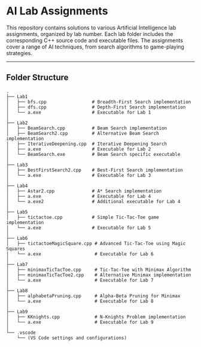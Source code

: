 # AI Lab Assignments

This repository contains solutions to various Artificial Intelligence lab assignments, organized by lab number. Each lab folder includes the corresponding C++ source code and executable files. The assignments cover a range of AI techniques, from search algorithms to game-playing strategies.

---

## Folder Structure

```plaintext
.
├── Lab1
│   ├── bfs.cpp                 # Breadth-First Search implementation
│   ├── dfs.cpp                 # Depth-First Search implementation
│   └── a.exe                   # Executable for Lab 1
│
├── Lab2
│   ├── BeamSearch.cpp          # Beam Search implementation
│   ├── BeamSearch2.cpp         # Alternative Beam Search implementation
│   ├── IterativeDeepening.cpp  # Iterative Deepening Search
│   ├── a.exe                   # Executable for Lab 2
│   └── BeamSearch.exe          # Beam Search specific executable
│
├── Lab3
│   ├── BestFirstSearch2.cpp    # Best-First Search implementation
│   └── a.exe                   # Executable for Lab 3
│
├── Lab4
│   ├── Astar2.cpp              # A* Search implementation
│   ├── a.exe                   # Executable for Lab 4
│   └── a.exe2                  # Additional executable for Lab 4
│
├── Lab5
│   ├── tictactoe.cpp           # Simple Tic-Tac-Toe game implementation
│   └── a.exe                   # Executable for Lab 5
│
├── Lab6
│   ├── tictactoeMagicSquare.cpp # Advanced Tic-Tac-Toe using Magic Squares
│   └── a.exe                    # Executable for Lab 6
│
├── Lab7
│   ├── minimaxTicTacToe.cpp     # Tic-Tac-Toe with Minimax Algorithm
│   ├── minimaxTicTacToe2.cpp    # Alternative Minimax implementation
│   └── a.exe                    # Executable for Lab 7
│
├── Lab8
│   ├── alphabetaPruning.cpp     # Alpha-Beta Pruning for Minimax
│   └── a.exe                    # Executable for Lab 8
│
├── Lab9
│   ├── KKnights.cpp             # N-Knights Problem implementation
│   └── a.exe                    # Executable for Lab 9
│
└── .vscode
    └── (VS Code settings and configurations)
